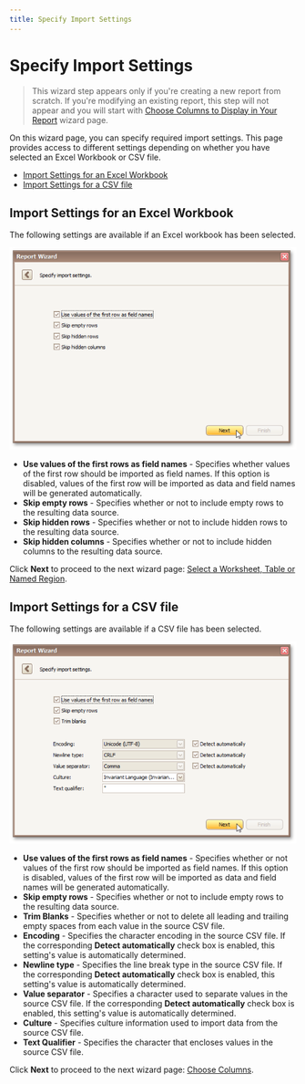 ```yaml
---
title: Specify Import Settings
---
```

# Specify Import Settings
> This wizard step appears only if you're creating a new report from scratch. If you're modifying an existing report, this step will not appear and you will start with [Choose Columns to Display in Your Report](../choose-columns-to-display-in-your-report.md) wizard page.

On this wizard page, you can specify required import settings. This page provides access to different settings depending on whether you have selected an Excel Workbook or CSV file.
* [Import Settings for an Excel Workbook](#excelworkbook)
* [Import Settings for a CSV file](#csv)

<a name="excelworkbook"/>

## Import Settings for an Excel Workbook
The following settings are available if an Excel workbook has been selected.

![RD_ReportWizard_Excel_ImportOptions](../../../../../../images/img122100.png)
* **Use values of the first rows as field names** - Specifies whether values of the first row should be imported as field names. If this option is disabled, values of the first row will be imported as data and field names will be generated automatically.
* **Skip empty rows** - Specifies whether or not to include empty rows to the resulting data source.
* **Skip hidden rows** - Specifies whether or not to include hidden rows to the resulting data source.
* **Skip hidden columns** - Specifies whether or not to include hidden columns to the resulting data source.

Click **Next** to proceed to the next wizard page: [Select a Worksheet, Table or Named Region](select-a-worksheet-table-or-named-region.md).

<a name="csv"/>

## Import Settings for a CSV file
The following settings are available if a CSV file has been selected.

![RD_ReportWizard_CSV_ImportOptions](../../../../../../images/img122104.png)
* **Use values of the first rows as field names** - Specifies whether or not values of the first row should be imported as field names. If this option is disabled, values of the first row will be imported as data and field names will be generated automatically.
* **Skip empty rows** - Specifies whether or not to include empty rows to the resulting data source.
* **Trim Blanks** - Specifies whether or not to delete all leading and trailing empty spaces from each value in the source CSV file.
* **Encoding** - Specifies the character encoding in the source CSV file. If the corresponding **Detect automatically** check box is enabled, this setting's value is automatically determined.
* **Newline type** - Specifies the line break type in the source CSV file. If the corresponding **Detect automatically** check box is enabled, this setting's value is automatically determined.
* **Value separator** - Specifies a character used to separate values in the source CSV file. If the corresponding **Detect automatically** check box is enabled, this setting's value is automatically determined.
* **Culture** - Specifies culture information used to import data from the source CSV file.
* **Text Qualifier** - Specifies the character that encloses values in the source CSV file.

Click **Next** to proceed to the next wizard page: [Choose Columns](choose-columns.md).